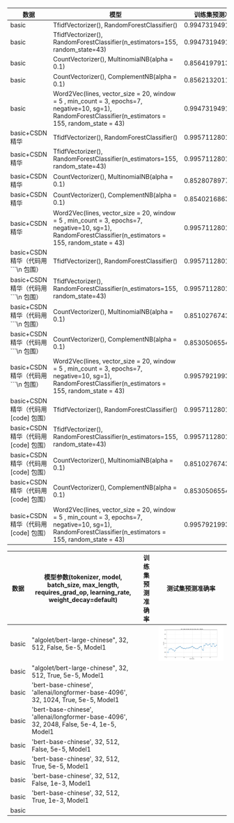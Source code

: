 | 数据                                 | 模型                                                         | 训练集预测准确率   | 测试集预测准确率   |
| ------------------------------------ | ------------------------------------------------------------ | ------------------ | ------------------ |
| basic                                | TfidfVectorizer(), RandomForestClassifier()                  | 0.9947319491788038 | 0.8345724907063197 |
| basic                                | TfidfVectorizer(), RandomForestClassifier(n_estimators=155, random_state=43) | 0.9947319491788038 | 0.8392193308550185 |
| basic                                | CountVectorizer(), MultinomialNB(alpha = 0.1)                | 0.8564197913438695 | 0.7379182156133829 |
| basic                                | CountVectorizer(), ComplementNB(alpha = 0.1)                 | 0.8562132011155872 | 0.7379182156133829 |
| basic                                | Word2Vec(lines, vector_size = 20, window = 5 , min_count = 3, epochs=7, negative=10, sg=1), RandomForestClassifier(n_estimators = 155, random_state = 43) | 0.9947319491788038 | 0.7964684014869888 |
| basic+CSDN精华                       | TfidfVectorizer(), RandomForestClassifier()                  | 0.9957112801424178 | 0.8631732168850073 |
| basic+CSDN精华                       | TfidfVectorizer(), RandomForestClassifier(n_estimators=155, random_state=43) | 0.9957112801424178 | 0.8653566229985444 |
| basic+CSDN精华                       | CountVectorizer(), MultinomialNB(alpha = 0.1)                | 0.8528078977180774 | 0.7561863173216885 |
| basic+CSDN精华                       | CountVectorizer(), ComplementNB(alpha = 0.1)                 | 0.8540216863570157 | 0.754730713245997  |
| basic+CSDN精华                       | Word2Vec(lines, vector_size = 20, window = 5 , min_count = 3, epochs=7, negative=10, sg=1), RandomForestClassifier(n_estimators = 155, random_state = 43) | 0.9957112801424178 | 0.8377001455604076 |
| basic+CSDN精华（代码用 ```\n 包围）  | TfidfVectorizer(), RandomForestClassifier()                  | 0.9957112801424178 | 0.8602620087336245 |
| basic+CSDN精华（代码用 ```\n 包围）  | TfidfVectorizer(), RandomForestClassifier(n_estimators=155, random_state=43) | 0.9957112801424178 | 0.8609898107714702 |
| basic+CSDN精华（代码用 ```\n 包围）  | CountVectorizer(), MultinomialNB(alpha = 0.1)                | 0.8510276743809678 | 0.74745269286754   |
| basic+CSDN精华（代码用 ```\n 包围）  | CountVectorizer(), ComplementNB(alpha = 0.1)                 | 0.853050655445865  | 0.74745269286754   |
| basic+CSDN精华（代码用 ```\n 包围）  | Word2Vec(lines, vector_size = 20, window = 5 , min_count = 3, epochs=7, negative=10, sg=1), RandomForestClassifier(n_estimators = 155, random_state = 43) | 0.9957921993850137 | 0.8304221251819505 |
| basic+CSDN精华（代码用 [code] 包围） | TfidfVectorizer(), RandomForestClassifier()                  | 0.9957112801424178 | 0.8566229985443959 |
| basic+CSDN精华（代码用 [code] 包围） | TfidfVectorizer(), RandomForestClassifier(n_estimators=155, random_state=43) | 0.9957112801424178 | 0.8609898107714702 |
| basic+CSDN精华（代码用 [code] 包围） | CountVectorizer(), MultinomialNB(alpha = 0.1)                | 0.8510276743809678 | 0.74745269286754   |
| basic+CSDN精华（代码用 [code] 包围） | CountVectorizer(), ComplementNB(alpha = 0.1)                 | 0.853050655445865  | 0.74745269286754   |
| basic+CSDN精华（代码用 [code] 包围） | Word2Vec(lines, vector_size = 20, window = 5 , min_count = 3, epochs=7, negative=10, sg=1), RandomForestClassifier(n_estimators = 155, random_state = 43) | 0.9957921993850137 | 0.8384279475982532 |






| 数据  | 模型参数(tokenizer, model, batch_size, max_length, requires_grad_op, learning_rate, weight_decay=default) | 训练集预测准确率 | 测试集预测准确率 |
| ----- | ------------------------------------------------------------ | ---------------- | ---------------- |
| basic | "algolet/bert-large-chinese", 32, 512, False, 5e-5, Model1   |                  | ![](./2.png)     |
| basic | "algolet/bert-large-chinese", 32, 512, True, 5e-5, Model1    |                  |                  |
| basic | 'bert-base-chinese', 'allenai/longformer-base-4096', 32, 1024, True, 5e-5, Model1 |                  |                  |
| basic | 'bert-base-chinese', 'allenai/longformer-base-4096', 32, 2048, False, 5e-4, 1e-5, Model1 |                  |                  |
| basic | 'bert-base-chinese', 32, 512, False, 5e-5, Model1            |                  |                  |
| basic | 'bert-base-chinese', 32, 512, True, 5e-5, Model1             |                  |                  |
| basic | 'bert-base-chinese', 32, 512, False, 1e-3, Model1            |                  |                  |
| basic | 'bert-base-chinese', 32, 512, True, 1e-3, Model1             |                  |                  |
| basic |                                                              |                  |                  |
